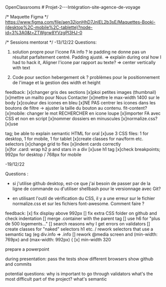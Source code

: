 OpenClassrooms # Projet-2---Intégration-site-agence-de-voyage
 
 /* Maquette Figma */
https://www.figma.com/file/aen32jonHhD7JnIEL2b3sE/Maquettes-Booki-(desktop%2C-mobile%2C-tablette)?node-id=3%3A0&t=ZTWgrw8YVzgPl3HJ-0

/* Sessions mentorat */
-13/12/22
Questions: 
1) solution propre pour l'icone FA info ? le padding ne donne pas un résultat parfaitement centré.
Padding ajusté. => explaiin during oral how I had to hack it,
Aligner l'icone par rapport au texte? => center vertically with text

2) Code pour section hebergement ok ? problèmes pour le positionnement de l'image et la gestion des width et height


feedback:
[x]changer gris des sections
[x]pkoi petites images (thumbnail)
[x]mettre un mailto pour Nous Contacter
[x]mettre le max-width 1400 sur le body
[x]couleur des icones en bleu
[x]NE PAS centrer les icones dans les boutons de filtre -> ajuster la taille du bouton au contenu. fit-content?
[x]mobile: changer le mot RECHERCHER en icone loupe
[x]importer FA avec CSS et non en script
[x]nommer dossiers en minuscules
[x]normalize.css?
[x]use <article> tag; be able to explain semantic HTML for oral
[x]use 3 CSS files: 1 for desktop, 1 for mobile, 1 for tablet 
[x]create classes for nav/form etc. selectors
[x]change grid to flex
[x]indent cards correctly <a> <div>
[x]for .card: wrap h2 p and stars in a div
[x]use h1 tag
[x]check breakpoints; 992px for desktop / 768px for mobile

-19/12/22

Questions :
 - si j'utilise github desktop, est-ce que j'ai besoin de passer par de la ligne de commande ou d'utiliser shellbash pour le versionnage avec Git?

 - en utilisant l'outil de vérification du CSS, il y a une erreur sur le fichier normalize.css et sur les fichiers font-awesome. Comment faire ?

 feedback:
[x] fix display above 992px
[] fix extra CSS folder on github and check indentation
[] merge .container with the parent tag
[] use h6 for "plus de 500 logements..."
[] search reasons why I get errors on validators
[] create classes for "naked" selectors h1 etc. / rework selectors that use a semantic tag (eg div.info => .info
[] rework @media screen and (min-width: 769px) and (max-width: 992px) {
[x] min-width 320

prepare a powerpoint

during presentation:
pass the tests
show different browsers
show github and commits

potential questions:
why is important to go through validators
what's the most difficult part of the project?
what's semantic


